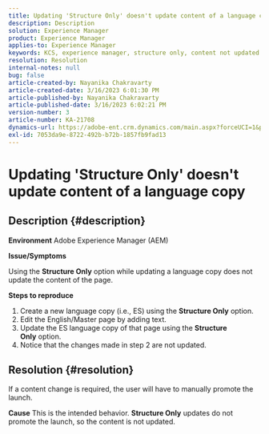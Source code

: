 ```yaml
---
title: Updating 'Structure Only' doesn't update content of a language copy
description: Description
solution: Experience Manager
product: Experience Manager
applies-to: Experience Manager
keywords: KCS, experience manager, structure only, content not updated in language copy
resolution: Resolution
internal-notes: null
bug: false
article-created-by: Nayanika Chakravarty
article-created-date: 3/16/2023 6:01:30 PM
article-published-by: Nayanika Chakravarty
article-published-date: 3/16/2023 6:02:21 PM
version-number: 3
article-number: KA-21708
dynamics-url: https://adobe-ent.crm.dynamics.com/main.aspx?forceUCI=1&pagetype=entityrecord&etn=knowledgearticle&id=03c95092-24c4-ed11-83ff-6045bd006793
exl-id: 7053da9e-8722-492b-b72b-1857fb9fad13
---
```

# Updating 'Structure Only' doesn't update content of a language copy

## Description {#description}

<b>Environment</b>
Adobe Experience Manager (AEM)

<b>Issue/Symptoms</b>

Using the <b>Structure Only</b> option while updating a language copy does not update the content of the page.

<b>Steps to reproduce</b>

1. Create a new language copy (i.e., ES) using the <b>Structure Only</b> option.
2. Edit the English/Master page by adding text.
3. Update the ES language copy of that page using the <b>Structure Only</b> option.
4. Notice that the changes made in step 2 are not updated.



## Resolution {#resolution}


If a content change is required, the user will have to manually promote the launch.


<b>Cause</b>
This is the intended behavior. <b>Structure Only</b> updates do not promote the launch, so the content is not updated.
